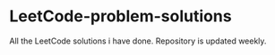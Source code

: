 # LeetCode-problem-solutions
All the LeetCode solutions i have done. Repository is updated weekly. 
